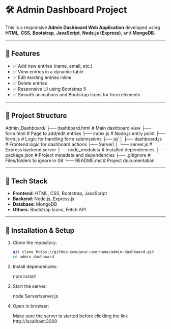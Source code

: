 # 🛠️ Admin Dashboard Project

This is a responsive **Admin Dashboard Web Application** developed using **HTML**, **CSS**, **Bootstrap**, **JavaScript**, **Node.js (Express)**, and **MongoDB**.

---

## 🚀 Features

- ✅ Add new entries (name, email, etc.)
- ✅ View entries in a dynamic table
- ✅ Edit existing entries inline
- ✅ Delete entries
- ✅ Responsive UI using Bootstrap 5
- ✅ Smooth animations and Bootstrap Icons for form elements

---

## 📁 Project Structure

Admin_Dashboard/
├── dashboard.html # Main dashboard view
├── form.html # Page to add/edit entries
├── index.js # Node.js entry point
├── form.js # Logic for handling form submissions
├── js/
│ ├── dashboard.js # Frontend logic for dashboard actions
├── Server/
│ └── server.js # Express backend server
├── node_modules/ # Installed dependencies
├── package.json # Project metadata and dependencies
├── .gitignore # Files/folders to ignore in Git
└── README.md # Project documentation

---

## 🧰 Tech Stack

- **Frontend**: HTML, CSS, Bootstrap, JavaScript
- **Backend**: Node.js, Express.js
- **Database**: MongoDB
- **Others**: Bootstrap Icons, Fetch API

---

## 🔧 Installation & Setup

1. Clone the repository:

   ```bash
   git clone https://github.com/your-username/admin-dashboard.git
   cd admin-dashboard

   ```

2. Install dependencies:

   npm install

3. Start the server:

   node Server/server.js

4. Open in browser:

   Make sure the server is started before clickling the link
   http://localhost:3000
